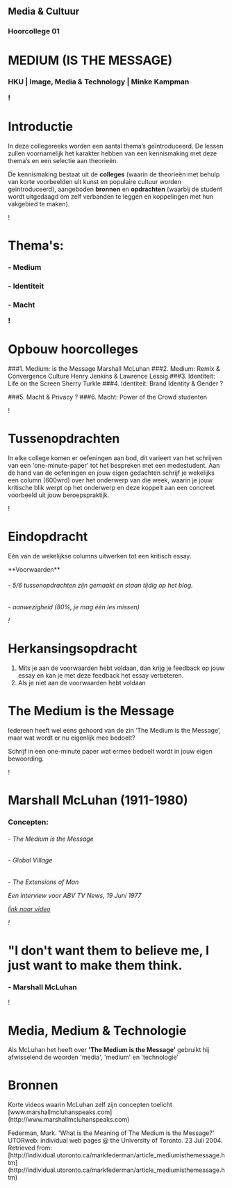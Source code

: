 

## Media & Cultuur 
### Hoorcollege 01
# MEDIUM (IS THE MESSAGE)



<h3>HKU | Image, Media & Technology | Minke Kampman

!

# Introductie
In deze collegereeks worden een aantal thema’s geïntroduceerd. De lessen zullen voornamelijk het karakter hebben van een kennismaking met deze thema’s en een selectie aan theorieën. <p>De kennismaking bestaat uit de **colleges** (waarin de theorieën met behulp van korte voorbeelden uit kunst en populaire cultuur worden geïntroduceerd), aangeboden **bronnen** en **opdrachten** (waarbij de student wordt uitgedaagd om zelf verbanden te leggen en koppelingen met hun vakgebied te maken).  

!

# Thema's:
<h3>- Medium
<h3>- Identiteit
<h3>- Macht

!

# Opbouw hoorcolleges

###1. Medium: is the Message
Marshall McLuhan
###2. Medium: Remix & Convergence Culture
Henry Jenkins & Lawrence Lessig
###3. Identiteit: Life on the Screen
Sherry Turkle
###4. Identiteit: Brand Identity & Gender
?

###5. Macht & Privacy
?
###6. Macht: Power of the Crowd
studenten

!

# Tussenopdrachten

<p>In elke college komen er oefeningen aan bod, dit varieert van het schrijven van een 'one-minute-paper' tot het bespreken met een medestudent. Aan de hand van de oefeningen en jouw eigen gedachten schrijf je wekelijks een column (600wrd) over het onderwerp van die week, waarin je jouw kritische blik werpt op het onderwerp en deze koppelt aan een concreet voorbeeld uit jouw beroepspraktijk.  

!
# Eindopdracht
<p>Eén van de wekelijkse columns uitwerken tot een kritisch essay. 
<p>**Voorwaarden**
<h6>- 5/6 tussenopdrachten zijn gemaakt en staan tijdig op het blog.
<h6>- aanwezigheid (80%, je mag één les missen)

!

# Herkansingsopdracht

1. Mits je aan de voorwaarden hebt voldaan, dan krijg je feedback op jouw essay en kan je met deze feedback het essay verbeteren. 
2. Als je niet aan de voorwaarden hebt voldaan


# The Medium is the Message

<p>Iedereen heeft wel eens gehoord van de zin ‘The Medium is the Message’, maar wat wordt er nu eigenlijk mee bedoelt? 
<p>Schrijf in een one-minute paper wat ermee bedoelt wordt in jouw eigen bewoording. 


!

# Marshall McLuhan (1911-1980)

<h3> Concepten:
<h6>- The Medium is the Message
<h6>- Global Village
<h6>- The Extensions of Man
<p>Een interview voor ABV TV News, 19 Juni 1977

[link naar video](https://www.youtube.com/watch?v=gqaRAmO3SCg)


!

# "I don't want them to believe me, I just want to make them think.

### - Marshall McLuhan
!
# Media, Medium & Technologie

Als McLuhan het heeft over **'The Medium is the Message'** gebruikt hij afwisselend de woorden 'media', 'medium' en 'technologie' 

# Bronnen
<p>Korte videos waarin McLuhan zelf zijn concepten toelicht
[www.marshallmcluhanspeaks.com](http://www.marshallmcluhanspeaks.com)
<p>Federman, Mark. 'What is the Meaning of The Medium is the Message?' UTORweb: individual web pages @ the University of Toronto. 23 Juli 2004. Retrieved from: [http://individual.utoronto.ca/markfederman/article_mediumisthemessage.htm](http://individual.utoronto.ca/markfederman/article_mediumisthemessage.htm)
